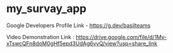 # my_survay_app

Google Developers Profile Link - https://g.dev/basilteams

Video Demonstration Link : https://drive.google.com/file/d/1Mv-xTswcQFn8doM0gHf5epd3UdAg6vyQ/view?usp=share_link
